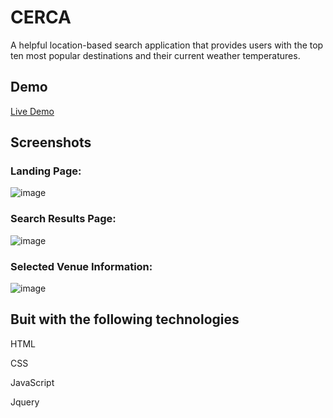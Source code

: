 <h1>CERCA</h1>

<p>A helpful location-based search application that provides users with the top ten most popular destinations and their current weather temperatures. <p>


<h2>Demo</h2>
<a href="https://gigiskarlett.github.io/CERCA/">Live Demo</a>

<h2>Screenshots</h2>
<h3> Landing Page:</h3>

![image](https://user-images.githubusercontent.com/38567356/48974760-6786d000-f048-11e8-9939-2c446bb8af28.png)

<h3> Search Results Page:</h3>

![image](https://user-images.githubusercontent.com/38567356/48974767-969d4180-f048-11e8-8870-8d83eee4b5dd.png)

<h3>Selected Venue Information:</h3>

![image](https://user-images.githubusercontent.com/38567356/48974771-ed0a8000-f048-11e8-9142-3c60bebb5714.png)

<h2> Buit with the following technologies</h2>
<p> HTML</p>
<p>CSS</p>
<p>JavaScript</p>
<p>Jquery</p>
